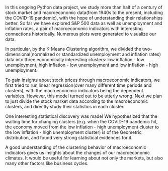 In this ongoing Python data project, we study more than half of a century of stock market and macroeconomic data(from 1940s to the present, including the COVID-19 pandemic), with the hope of understanding their relationships better. So far we have explored S&P 500 data as well as unemployment and inflation rates, a pair of macroeconomic indicators with interesting connections historically. Numerous plots were generated to visualize our data. 

In particular, by the K-Means Clustering algorithm, we divided the two-dimensional(normalized or standardized unemployment and inflation rates) data into three economically interesting clusters: low inflation - low unemployment, high inflation - low unemployment and low inflation - high unemployment. 

To gain insights about stock prices through macroeconomic indicators, we first tried to run linear regression(over many different time periods and clusters), with the macroeconomic indicators being the dependent variables. However, this model turned out to be utterly wrong. Next we plan to just divide the stock market data according to the macroeconomic clusters, and directly study their statistics in each cluster. 

One interesting statistical discovery was made! We hypothesized that the waiting time for changing clusters (e.g. when the COVID-19 pandemic hit, the economy moved from the low inflation - high unemployment cluster to the low inflation - high unemployment cluster) is of the Geometric distribution, and found very strong statistical evidences for it. 

A good understanding of the clustering behavior of macroeconomic indicators gives us insights about the changes of our macroeconomic climates. It would be useful for learning about not only the markets, but also many other factors like business cycles. 




